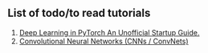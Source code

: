 ## List of todo/to read tutorials

1. [Deep Learning in PyTorch An Unofficial Startup Guide.](https://iamtrask.github.io/2017/01/15/pytorch-tutorial/)
2. [Convolutional Neural Networks (CNNs / ConvNets)](http://cs231n.github.io/convolutional-networks/)
